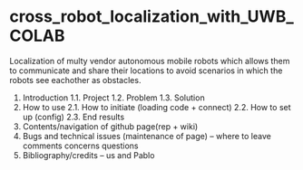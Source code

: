 # cross_robot_localization_with_UWB_COLAB
Localization of multy vendor autonomous mobile robots which allows them to communicate and share their locations to avoid scenarios in which the robots see eachother as obstacles.

1. Introduction
	1.1. Project
	1.2. Problem
	1.3. Solution
2. How to use
	2.1. How to initiate (loading code + connect)
	2.2. How to set up (config)
	2.3. End results
3. Contents/navigation of github page(rep + wiki)
4. Bugs and technical issues (maintenance of page) – where to leave comments concerns questions
5. Bibliography/credits – us and Pablo
